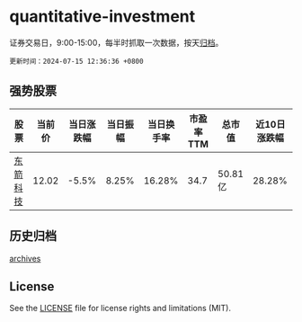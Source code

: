 # quantitative-investment

证券交易日，9:00-15:00，每半时抓取一次数据，按天[归档](archives)。

`更新时间：2024-07-15 12:36:36 +0800`

## 强势股票

|股票|当前价|当日涨跌幅|当日振幅|当日换手率|市盈率TTM|总市值|近10日涨跌幅|
|----|----|----|----|----|----|----|----|
|[东箭科技](https://xueqiu.com/S/SZ300978)|12.02|-5.5%|8.25%|16.28%|34.7|50.81亿|28.28%|

## 历史归档

[archives](archives)

## License

See the [LICENSE](LICENSE) file for license rights and limitations (MIT).